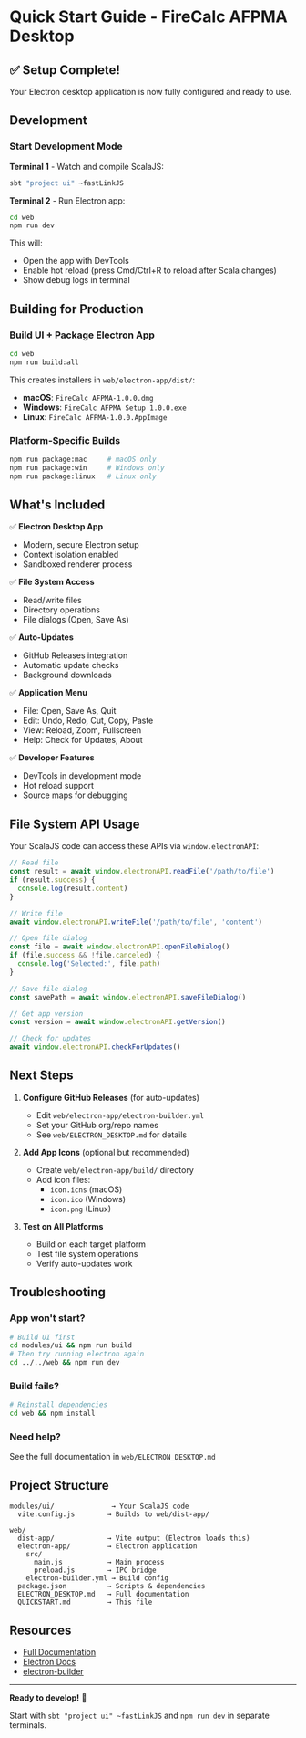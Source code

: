 # Quick Start Guide - FireCalc AFPMA Desktop

## ✅ Setup Complete!

Your Electron desktop application is now fully configured and ready to use.

## Development

### Start Development Mode

**Terminal 1** - Watch and compile ScalaJS:
```bash
sbt "project ui" ~fastLinkJS
```

**Terminal 2** - Run Electron app:
```bash
cd web
npm run dev
```

This will:
- Open the app with DevTools
- Enable hot reload (press Cmd/Ctrl+R to reload after Scala changes)
- Show debug logs in terminal

## Building for Production

### Build UI + Package Electron App

```bash
cd web
npm run build:all
```

This creates installers in `web/electron-app/dist/`:
- **macOS**: `FireCalc AFPMA-1.0.0.dmg`
- **Windows**: `FireCalc AFPMA Setup 1.0.0.exe`
- **Linux**: `FireCalc AFPMA-1.0.0.AppImage`

### Platform-Specific Builds

```bash
npm run package:mac     # macOS only
npm run package:win     # Windows only
npm run package:linux   # Linux only
```

## What's Included

✅ **Electron Desktop App**
- Modern, secure Electron setup
- Context isolation enabled
- Sandboxed renderer process

✅ **File System Access**
- Read/write files
- Directory operations
- File dialogs (Open, Save As)

✅ **Auto-Updates**
- GitHub Releases integration
- Automatic update checks
- Background downloads

✅ **Application Menu**
- File: Open, Save As, Quit
- Edit: Undo, Redo, Cut, Copy, Paste
- View: Reload, Zoom, Fullscreen
- Help: Check for Updates, About

✅ **Developer Features**
- DevTools in development mode
- Hot reload support
- Source maps for debugging

## File System API Usage

Your ScalaJS code can access these APIs via `window.electronAPI`:

```javascript
// Read file
const result = await window.electronAPI.readFile('/path/to/file')
if (result.success) {
  console.log(result.content)
}

// Write file
await window.electronAPI.writeFile('/path/to/file', 'content')

// Open file dialog
const file = await window.electronAPI.openFileDialog()
if (file.success && !file.canceled) {
  console.log('Selected:', file.path)
}

// Save file dialog
const savePath = await window.electronAPI.saveFileDialog()

// Get app version
const version = await window.electronAPI.getVersion()

// Check for updates
await window.electronAPI.checkForUpdates()
```

## Next Steps

1. **Configure GitHub Releases** (for auto-updates)
   - Edit `web/electron-app/electron-builder.yml`
   - Set your GitHub org/repo names
   - See `web/ELECTRON_DESKTOP.md` for details

2. **Add App Icons** (optional but recommended)
   - Create `web/electron-app/build/` directory
   - Add icon files:
     - `icon.icns` (macOS)
     - `icon.ico` (Windows)  
     - `icon.png` (Linux)

3. **Test on All Platforms**
   - Build on each target platform
   - Test file system operations
   - Verify auto-updates work

## Troubleshooting

### App won't start?
```bash
# Build UI first
cd modules/ui && npm run build
# Then try running electron again
cd ../../web && npm run dev
```

### Build fails?
```bash
# Reinstall dependencies
cd web && npm install
```

### Need help?
See the full documentation in `web/ELECTRON_DESKTOP.md`

## Project Structure

```
modules/ui/              → Your ScalaJS code
  vite.config.js        → Builds to web/dist-app/
  
web/
  dist-app/             → Vite output (Electron loads this)
  electron-app/         → Electron application
    src/
      main.js           → Main process
      preload.js        → IPC bridge
    electron-builder.yml → Build config
  package.json          → Scripts & dependencies
  ELECTRON_DESKTOP.md   → Full documentation
  QUICKSTART.md         → This file
```

## Resources

- [Full Documentation](./ELECTRON_DESKTOP.md)
- [Electron Docs](https://www.electronjs.org/docs/latest/)
- [electron-builder](https://www.electron.build/)

---

**Ready to develop!** 🚀

Start with `sbt "project ui" ~fastLinkJS` and `npm run dev` in separate terminals.
